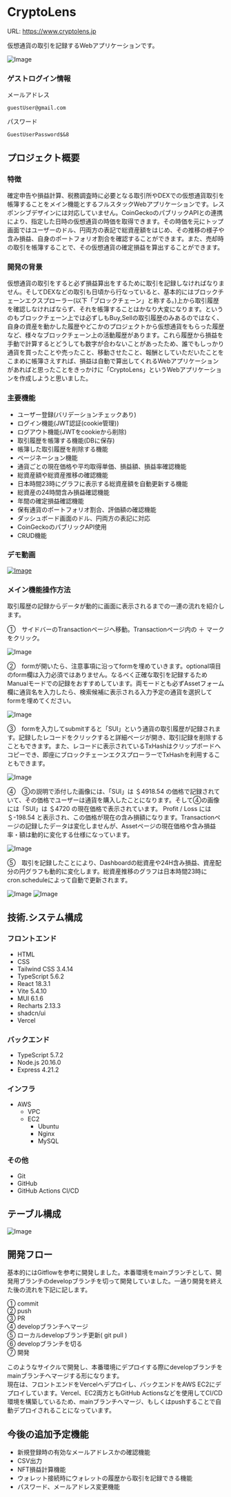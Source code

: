 # CryptoLens
URL: https://www.cryptolens.jp  

仮想通貨の取引を記録するWebアプリケーションです。  


![Image](https://github.com/user-attachments/assets/a5167762-ba81-4e4f-bd3d-af1353f1ea26)  


### ゲストログイン情報
メールアドレス  
```
guestUser@gmail.com
```
パスワード  
```  
GuestUserPassword$&8
```
## プロジェクト概要  
### 特徴　　
確定申告や損益計算、税務調査時に必要となる取引所やDEXでの仮想通貨取引を帳簿することをメイン機能とするフルスタックWebアプリケーションです。レスポンシブデザインには対応していません。CoinGeckoのパブリックAPIとの連携により、指定した日時の仮想通貨の時価を取得できます。その時価を元にトップ画面ではユーザーのドル、円両方の表記で総資産額をはじめ、その推移の様子や含み損益、自身のポートフォリオ割合を確認することができます。また、売却時の取引を帳簿することで、その仮想通貨の確定損益を算出することができます。  
### 開発の背景  
仮想通貨の取引をすると必ず損益算出をするために取引を記録しなければなりません。そしてDEXなどの取引も日頃から行なっていると、基本的にはブロックチェーンエクスプローラー(以下「ブロックチェーン」と称する。)上から取引履歴を確認しなければならず、それを帳簿することはかなり大変になります。というのもブロックチェーン上では必ずしもBuy,Sellの取引履歴のみあるのではなく、自身の資産を動かした履歴やどこかのプロジェクトから仮想通貨をもらった履歴など、様々なブロックチェーン上の活動履歴があります。これら履歴から損益を手動で計算するとどうしても数字が合わないことがあったため、誰でもしっかり通貨を買ったことや売ったこと、移動させたこと、報酬としていただいたことをこまめに帳簿さえすれば、損益は自動で算出してくれるWebアプリケーションがあればと思ったことをきっかけに「CryptoLens」というWebアプリケーションを作成しようと思いました。  
### 主要機能  
* ユーザー登録(バリデーションチェックあり)
* ログイン機能(JWT認証(cookie管理))
* ログアウト機能(JWTをcookieから削除)
* 取引履歴を帳簿する機能(DBに保存)
* 帳簿した取引履歴を削除する機能
* ページネーション機能
* 通貨ごとの現在価格や平均取得単価、損益額、損益率確認機能
* 総資産額や総資産推移の確認機能
* 日本時間23時にグラフに表示する総資産額を自動更新する機能
* 総資産の24時間含み損益確認機能
* 年間の確定損益確認機能
* 保有通貨のポートフォリオ割合、評価額の確認機能
* ダッシュボード画面のドル、円両方の表記に対応
* CoinGeckoのパブリックAPI使用
* CRUD機能

### デモ動画  
[![Image](https://github.com/user-attachments/assets/52d83c8f-0e45-4399-8315-fa8bb6ff3118)](https://github.com/user-attachments/assets/a0adb086-af5c-4b81-95c3-e6bce64beafb)  
### メイン機能操作方法  
取引履歴の記録からデータが動的に画面に表示されるまでの一連の流れを紹介します。  

①　サイドバーのTransactionページへ移動。Transactionページ内の ＋ マークをクリック。  

![Image](https://github.com/user-attachments/assets/2c936823-75a9-4b21-a8db-a44051a2d83c)

②　formが開いたら、注意事項に沿ってformを埋めていきます。optional項目のform欄は入力必須ではありません。なるべく正確な取引を記録するためManualモードでの記録をおすすめしています。両モードとも必ずAssetフォーム欄に通貨名を入力したら、検索候補に表示される入力予定の通貨を選択してformを埋めてください。  

![Image](https://github.com/user-attachments/assets/a2ffe037-02b2-412c-9a23-da6eea08d9e4)

③　formを入力してsubmitすると「SUI」という通貨の取引履歴が記録されます。記録したレコードをクリックすると詳細ページが開き、取引記録を削除することもできます。また、レコードに表示されているTxHashはクリップボードへコピーでき、即座にブロックチェーンエクスプローラーでTxHashを利用することもできます。

![Image](https://github.com/user-attachments/assets/5b0e8d7e-3e6a-4c73-88f0-38f9694c3c3c)

④　③の説明で添付した画像には、「SUI」は ＄4918.54 の価格で記録されていて、その価格でユーザーは通貨を購入したことになります。そして④の画像には「SUI」は ＄4720 の現在価格で表示されています。 Profit / Loss には ＄-198.54 と表示され、この価格が現在の含み損額になります。Transactionページの記録したデータは変化しませんが、Assetページの現在価格や含み損益率・額は動的に変化する仕様になっています。  
 
![Image](https://github.com/user-attachments/assets/1753c7ec-2826-47d2-ab25-a518e3f6d415)  

⑤　取引を記録したことにより、Dashboardの総資産や24H含み損益、資産配分の円グラフも動的に変化します。総資産推移のグラフは日本時間23時にcron.scheduleによって自動で更新されます。　　

![Image](https://github.com/user-attachments/assets/7105761d-b96c-4739-9247-00f0c35d9673)
![Image](https://github.com/user-attachments/assets/515e5e71-8f93-4ee3-a4c4-f7f33e997aec)  

## 技術.システム構成  
### フロントエンド  
* HTML
* CSS
* Tailwind CSS 3.4.14
* TypeScript 5.6.2
*  React 18.3.1
*  Vite 5.4.10
*  MUI 6.1.6
*  Recharts 2.13.3
*  shadcn/ui
*  Vercel
### バックエンド
* TypeScript 5.7.2
* Node.js 20.16.0
* Express 4.21.2
### インフラ
* AWS
  * VPC
  * EC2
    * Ubuntu
    * Nginx
    * MySQL
### その他
* Git
* GitHub
* GitHub Actions CI/CD

## テーブル構成  
![Image](https://github.com/user-attachments/assets/5dd6412b-e772-4298-9a41-c259785c139a)  

## 開発フロー  
基本的にはGitflowを参考に開発しました。本番環境をmainブランチとして、開発用ブランチのdevelopブランチを切って開発していました。一通り開発を終えた後の流れを下記に記します。  

① commit  
② push  
③ PR  
④ developブランチへマージ  
⑤ ローカルdevelopブランチ更新( git pull )  
⑥ developブランチを切る  
⑦ 開発  

このようなサイクルで開発し、本番環境にデプロイする際にdevelopブランチをmainブランチへマージする形になります。  
現在は、フロントエンドをVercelへデプロイし、バックエンドをAWS EC2にデプロイしています。Vercel、EC2両方ともGitHub Actionsなどを使用してCI/CD環境を構築しているため、mainブランチへマージ、もしくはpushすることで自動デプロイされることになっています。  

## 今後の追加予定機能  
* 新規登録時の有効なメールアドレスかの確認機能
* CSV出力
* NFT損益計算機能
* ウォレット接続時にウォレットの履歴から取引を記録できる機能
* パスワード、メールアドレス変更機能
